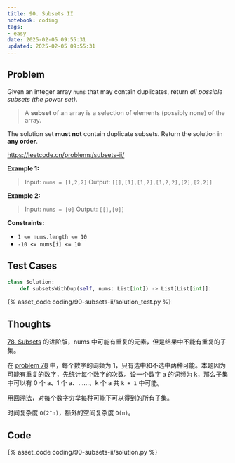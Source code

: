 ```yaml
---
title: 90. Subsets II
notebook: coding
tags:
- easy
date: 2025-02-05 09:55:31
updated: 2025-02-05 09:55:31
---
```

## Problem

Given an integer array `nums` that may contain duplicates, return _all possible subsets (the power set)_.

> A **subset** of an array is a selection of elements (possibly none) of the array.

The solution set **must not** contain duplicate subsets. Return the solution in **any order**.

<https://leetcode.cn/problems/subsets-ii/>

**Example 1:**

> Input: `nums = [1,2,2]`
> Output: `[[],[1],[1,2],[1,2,2],[2],[2,2]]`

**Example 2:**

> Input: `nums = [0]`
> Output: `[[],[0]]`

**Constraints:**

- `1 <= nums.length <= 10`
- `-10 <= nums[i] <= 10`

## Test Cases

``` python
class Solution:
    def subsetsWithDup(self, nums: List[int]) -> List[List[int]]:
```

{% asset_code coding/90-subsets-ii/solution_test.py %}

## Thoughts

[78. Subsets](78-subsets) 的进阶版，nums 中可能有重复的元素，但是结果中不能有重复的子集。

在 [problem 78](78-subsets) 中，每个数字的词频为 1，只有选中和不选中两种可能。本题因为可能有重复的数字，先统计每个数字的次数。设一个数字 a 的词频为 k，那么子集中可以有 0 个 a、1 个 a、……、k 个 a 共 `k + 1` 中可能。

用回溯法，对每个数字穷举每种可能下可以得到的所有子集。

时间复杂度 `O(2^n)`，额外的空间复杂度 `O(n)`。

## Code

{% asset_code coding/90-subsets-ii/solution.py %}
